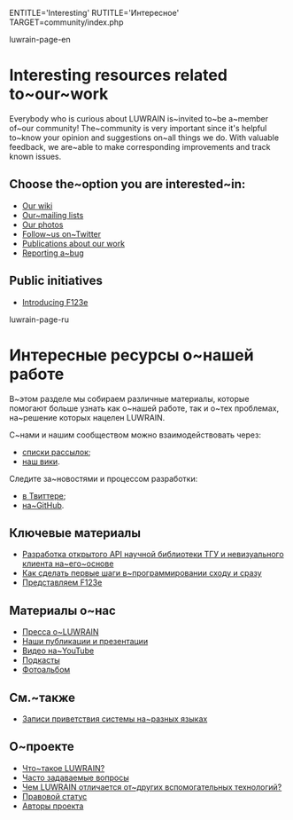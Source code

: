 
ENTITLE='Interesting'
RUTITLE='Интересное'
TARGET=community/index.php

luwrain-page-en

# Interesting resources related to~our~work

Everybody who is curious about LUWRAIN is~invited to~be a~member of~our community!
The~community is very important since it's helpful to~know  your opinion and suggestions on~all things we do.
With valuable feedback, we are~able to make  corresponding improvements and track known issues.

## Choose the~option you are interested~in:

* [Our wiki](http://wiki.luwrain.org)
* [Our~mailing lists](local:mailing-lists)
* [Our photos](local:album/)
* [Follow~us on~Twitter](http://twitter.com/luwrain)
* [Publications about our work](local:publications)
* [Reporting a~bug](local:bugs)

## Public initiatives

* [Introducing F123e](local:f123e.php)

luwrain-page-ru

# Интересные ресурсы о~нашей работе

В~этом разделе мы собираем различные материалы, 
которые помогают больше узнать как о~нашей работе, так и о~тех проблемах,
на~решение которых нацелен LUWRAIN.

С~нами и нашим сообществом можно взаимодействовать через:

* [списки рассылок](local:mailing-lists);
* [наш вики](http://wiki.luwrain.org).

Следите за~новостями и процессом разработки:

* [в Твиттере](http://twitter.com/luwrain);
* [на~GitHub](https://github.com/luwrain/).

## Ключевые материалы

* [Разработка открытого API научной библиотеки ТГУ и невизуального клиента на~его~основе](http://lib-api.tsu.ru)
* [Как сделать первые шаги в~программировании сходу и сразу](local:articles/progstart/)
* [Представляем F123e](local:f123e.php)

## Материалы о~нас

* [Пресса о~LUWRAIN](local:massmedia/)
* [Наши публикации и презентации](local:publications/)
* [Видео на~YouTube](local:video/)
* [Подкасты](local:podcasts/)
* [Фотоальбом](local:album/)

## См.~также

* [Записи приветствия системы на~разных языках](http://download.luwrain.org/media/greeting/langs/)

## О~проекте

* [Что~такое LUWRAIN?](local:/doc/about/)
* [Часто задаваемые вопросы](local:/doc/faq/)
* [Чем LUWRAIN отличается от~других вспомогательных технологий?](local:/doc/difference/)
* [Правовой статус](local:/doc/legal/)
* [Авторы проекта](local:/doc/authors/)

